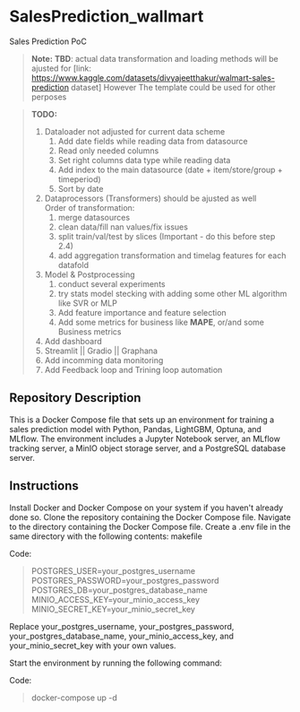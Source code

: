 # SalesPrediction_wallmart
Sales Prediction PoC 

> **Note:** **TBD**: actual data transformation and 
loading methods will be ajusted for 
[link: https://www.kaggle.com/datasets/divyajeetthakur/walmart-sales-prediction dataset]
However The template could be used for other perposes


> **TODO:**
> 1. Dataloader not adjusted for current data scheme
>    1. Add date fields while reading data from datasource
>    2. Read only needed columns
>    3. Set right columns data type while reading data  
>    4. Add index to the main datasource (date + item/store/group + timeperiod)
>    5. Sort by date 
> 2. Dataprocessors (Transformers) should be ajusted as well  
>    Order of transformation:
>    1. merge datasources
>    2. clean data/fill nan values/fix issues  
>    3. split train/val/test by slices (Important - do this before step 2.4)
>    4. add aggregation transformation and timelag features for each datafold
> 3. Model & Postprocessing
>    1. conduct several experiments
>    2. try stats model stecking with adding some other ML algorithm like SVR or MLP
>    3. Add feature importance and feature selection 
>    4. Add some metrics for business like **MAPE**, or/and some Business metrics
> 4. Add dashboard
>   1. Streamlit || Gradio || Graphana 
> 5. Add incomming data monitoring
> 6. Add Feedback loop and Trining loop automation   


## Repository Description

This is a Docker Compose file that sets up an environment for training a sales prediction model with Python, Pandas, LightGBM, Optuna, and MLflow. The environment includes a Jupyter Notebook server, an MLflow tracking server, a MinIO object storage server, and a PostgreSQL database server.

## Instructions

Install Docker and Docker Compose on your system if you haven't already done so.
Clone the repository containing the Docker Compose file.
Navigate to the directory containing the Docker Compose file.
Create a .env file in the same directory with the following contents:
makefile

Code:
>POSTGRES_USER=your_postgres_username
>POSTGRES_PASSWORD=your_postgres_password
>POSTGRES_DB=your_postgres_database_name
>MINIO_ACCESS_KEY=your_minio_access_key
>MINIO_SECRET_KEY=your_minio_secret_key

Replace your_postgres_username, your_postgres_password, your_postgres_database_name, your_minio_access_key, and your_minio_secret_key with your own values.

Start the environment by running the following command:

Code:
>docker-compose up -d